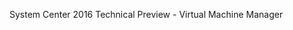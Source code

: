 <Token xmlns:xlink="http://www.w3.org/1999/xlink">System Center 2016 Technical Preview - Virtual Machine Manager</Token>
